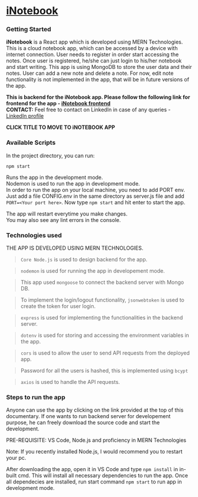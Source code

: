 # [iNotebook](https://inotebook-cloud-notebook-app.netlify.app/)

### Getting Started

**iNotebook** is a React app which is developed using MERN Technologies. This is a cloud notebook app, which can be accessed by a device with internet connection. User needs to register in order start accessing the notes. Once user is registered, he/she can just login to his/her notebook and start writing. This app is using MongoDB to store the user data and their notes. User can add a new note and delete a note. For now, edit note functionality is not implemented in the app, that will be in future versions of the app.

**This is backend for the iNotebook app. Please follow the following link for frontend for the app - [iNotebook frontend](https://github.com/13ASRamgarhia/iNotebook-frontend--MERN-Stack)**\
**CONTACT:** Feel free to contact on LinkedIn in case of any queries - [LinkedIn profile](https://www.linkedin.com/in/13asr/)

**CLICK TITLE TO MOVE TO iNOTEBOOK APP**

### Available Scripts

In the project directory, you can run:

`npm start`

Runs the app in the development mode.\
Nodemon is used to run the app in development mode.\
In order to run the app on your local machine, you need to add PORT env. Just add a file CONFIG.env in the same directory as server.js file and add `PORT=<Your port here>`. Now type `npm start` and hit enter to start the app.

The app will restart everytime you make changes.\
You may also see any lint errors in the console.

### Technologies used

THE APP IS DEVELOPED USING MERN TECHNOLOGIES.

> `Core Node.js` is used to design backend for the app.

> `nodemon` is used for running the app in developement mode.

> This app used `mongoose` to connect the backend server with Mongo DB.

> To implement the login/logout functionality, `jsonwebtoken` is used to create the token for user login.

> `express` is used for implementing the functionalities in the backend server.

> `dotenv` is used for storing and accessing the environment variables in the app.

> `cors` is used to allow the user to send API requests from the deployed app.

> Password for all the users is hashed, this is implemented using `bcypt`

> `axios` is used to handle the API requests.

### Steps to run the app

Anyone can use the app by clicking on the link provided at the top of this documentary.
If one wants to run backend server for developement purpose, he can freely download the source code and start the development.

PRE-REQUISITE: VS Code, Node.js and proficiency in MERN Technologies

Note: If you recently installed Node.js, I would recommend you to restart your pc.

After downloading the app, open it in VS Code and type `npm install` in in-built cmd. This will install all necessary dependencies to run the app.
Once all dependecies are installed, run start command `npm start` to run app in development mode.


